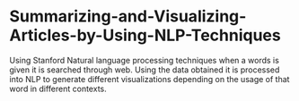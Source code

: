 # Summarizing-and-Visualizing-Articles-by-Using-NLP-Techniques
Using Stanford Natural language processing techniques when a words is given it is searched through web. Using the data obtained it is processed into NLP to generate different visualizations depending on the usage of that word in different contexts. 
